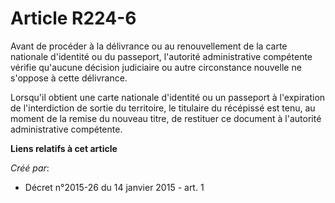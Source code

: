 # Article R224-6

Avant de procéder à la délivrance ou au renouvellement de la carte nationale d'identité ou du passeport, l'autorité
administrative compétente vérifie qu'aucune décision judiciaire ou autre circonstance nouvelle ne s'oppose à cette
délivrance. 

Lorsqu'il obtient une carte nationale d'identité ou un passeport à l'expiration de l'interdiction de sortie du territoire, le
titulaire du récépissé est tenu, au moment de la remise du nouveau titre, de restituer ce document à l'autorité
administrative compétente.

**Liens relatifs à cet article**

_Créé par_:

  - Décret n°2015-26 du 14 janvier 2015 - art. 1
